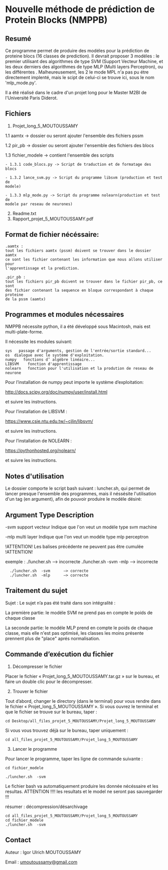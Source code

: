 # Nouvelle méthode de prédiction de Protein Blocks (NMPPB)

## Resumé

Ce programme permet de produire des modéles pour la prédiction de proteine blocs 
(16 classes de prediction).
Il devrait proposer 3 modéles : le premier utilisant des algorithmes de type
SVM (Support Vecteur Machine, et les deux derniers des algorithmes de type MLP 
(Multi layers Perceptron), ou les différentes . Malheureusement, les 2 le mode
MPL n'a pas pu étre directement implenté, mais le scipt de celui-ci se trouve 
ici, sous le nom 'mlp_mode.py'.

Il a été réalisé dans le cadre d'un projet long pour le Master M2BI de 
l'Université Paris Diderot.

## Fichiers

1. Projet_long_5_MOUTOUSSAMY

  1.1 aamtx ->  dossier ou seront ajouter l'ensemble des fichiers pssm

  1.2 pir_pb  ->  dossier ou seront ajouter l'ensemble des fichiers des blocs

  1.3 fichier_modele  ->  contient l'ensemble des scripts

    - 1.3.1 code_blocs.py -> Script de traduction et de formatage des blocs

    - 1.3.2 lance_svm.py -> Script du programme libsvm (production et test de 
    modele)

    - 1.3.3 mlp_mode.py -> Script du programme nolearn(production et test de 
    modele par reseau de neurones)


2. Readme.txt
3. Rapport_projet_5_MOUTOUSSAMY.pdf





## Format de fichier nécéssaire:

    .aamtx : 
    tout les fichiers aamtx (pssm) doivent se trouver dans le dossier aamtx
    ce sont les fichier contenant les information que nous allons utiliser pour 
    l'apprentissage et la prediction.

    .pir_pb :
    tout les fichiers pir_pb doivent se trouver dans le fichier pir_pb, ce sont
    des fichier contenant la sequence en bloque correspondant à chaque proteine 
    de la pssm (aamtx)


## Programmes et modules nécessaires

 NMPPB nécessite python, il a été développé sous Macintosh, mais est 
   multi-plate-forme.

   Il nécessite les modules suivant:
  
    sys   passage d'arguments, gestion de l'entrée/sortie standard...
    os  dialogue avec le système d'exploitation.
    numpy   fonctions d’ algèbre linéaire...
    LIBSVM    fonction d'apprentissage 
    nolearn   fonction pour l'utilisation et la prodution de reseau de neurone 

Pour l’installation de numpy peut importe le système d’exploitation: 

  http://docs.scipy.org/doc/numpy/user/install.html

et suivre les instructions.

Pour l’installation de LIBSVM : 

  https://www.csie.ntu.edu.tw/~cjlin/libsvm/

et suivre les instructions.

Pour l’installation de NOLEARN : 

  https://pythonhosted.org/nolearn/

et suivre les instructions.


## Notes d'utilisation

Le dossier comporte le script bash suivant : luncher.sh, qui permet de lancer 
presque l'ensemble des programmes, mais il néssésite l'utilisation d'un tag 
(en argument), afin de pouvoir produire le modéle désiré:

  Argument  Type              Description
  ----------------------------------------------------------------------------
  -svm            support vecteur     Indique que l'on veut un modéle type svm
      machine

  -mlp      multi layer       Indique que l'on veut un modéle type mlp
      perceptron   

  !ATTENTION!  Les balises précédente ne peuvent pas être cumulée  !ATTENTION!  


exemple : ./luncher.sh              —> incorrecte
      ./luncher.sh  -svm -mlp   —> incorrecte


      ./luncher.sh  -svm      —> correcte
      ./luncher.sh  -mlp      —> correcte

## Traitement du sujet

Sujet : 
  Le sujet n’a pas été traité dans son intégralité :

  La première partie: le modéle SVM ne prend pas en compte le poids de chaque 
  classe

  La seconde partie: le modéle MLP prend en compte le poids de chaque classe, 
  mais elle n'est pas optimisé, les classes les moins présente prennent plus
  de "place" aprés normalisation.

## Commande d’exécution du fichier
1) Décompresser le fichier

  Placer le fichier « Projet_long_5_MOUTOUSSAMY.tar.gz » sur le bureau, 
  et faire un double clic pour le décompresser.

  2) Trouver le fichier
  
  Tout d’abord, changer le directory (dans le terminal) pour vous rendre dans 
  le fichier « Projet_long_5_MOUTOUSSAMY ». Si vous ouvrez le terminal et que 
  le fichier se trouve sur le bureau, taper :
 
    cd Desktop/all_files_projet_5_MOUTOUSSAMY/Projet_long_5_MOUTOUSSAMY

  Si vous vous trouvez déjà sur le bureau, taper uniquement :

    cd all_files_projet_5_MOUTOUSSAMY/Projet_long_5_MOUTOUSSAMY

  3) Lancer le programme 

  Pour lancer le programme, taper les ligne de commande suivante : 

    cd fichier_modele

    ./luncher.sh  -svm 

  Le fichier bash va automatiquement produire les donnée nécéssaire et les 
  resultas. ATTENTION !!!! les resultats et le model ne seront pas sauvegarder 
  !!!
 

résumer : décompression/désarchivage 

    cd all_files_projet_5_MOUTOUSSAMY/Projet_long_5_MOUTOUSSAMY
    cd fichier_modele
    ./luncher.sh  -svm

## Contact


Auteur : Igor Ulrich MOUTOUSSAMY

Email : umoutoussamy@gmail.com